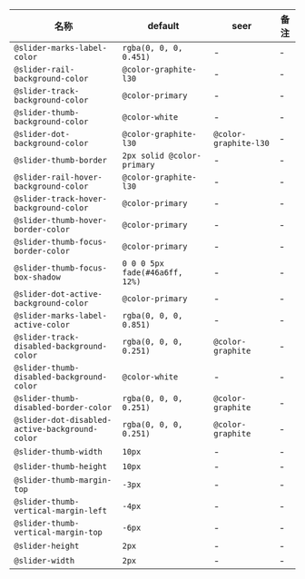 | 名称 | default | seer | 备注 |
| --- | --- | --- | --- |
| `@slider-marks-label-color` | `rgba(0, 0, 0, 0.451)` | - | - |
| `@slider-rail-background-color` | `@color-graphite-l30` | - | - |
| `@slider-track-background-color` | `@color-primary` | - | - |
| `@slider-thumb-background-color` | `@color-white` | - | - |
| `@slider-dot-background-color` | `@color-graphite-l30` | `@color-graphite-l30` | - |
| `@slider-thumb-border` | `2px solid @color-primary` | - | - |
| `@slider-rail-hover-background-color` | `@color-graphite-l30` | - | - |
| `@slider-track-hover-background-color` | `@color-primary` | - | - |
| `@slider-thumb-hover-border-color` | `@color-primary` | - | - |
| `@slider-thumb-focus-border-color` | `@color-primary` | - | - |
| `@slider-thumb-focus-box-shadow` | `0 0 0 5px fade(#46a6ff, 12%)` | - | - |
| `@slider-dot-active-background-color` | `@color-primary` | - | - |
| `@slider-marks-label-active-color` | `rgba(0, 0, 0, 0.851)` | - | - |
| `@slider-track-disabled-background-color` | `rgba(0, 0, 0, 0.251)` | `@color-graphite` | - |
| `@slider-thumb-disabled-background-color` | `@color-white` | - | - |
| `@slider-thumb-disabled-border-color` | `rgba(0, 0, 0, 0.251)` | `@color-graphite` | - |
| `@slider-dot-disabled-active-background-color` | `rgba(0, 0, 0, 0.251)` | `@color-graphite` | - |
| `@slider-thumb-width` | `10px` | - | - |
| `@slider-thumb-height` | `10px` | - | - |
| `@slider-thumb-margin-top` | `-3px` | - | - |
| `@slider-thumb-vertical-margin-left` | `-4px` | - | - |
| `@slider-thumb-vertical-margin-top` | `-6px` | - | - |
| `@slider-height` | `2px` | - | - |
| `@slider-width` | `2px` | - | - |
